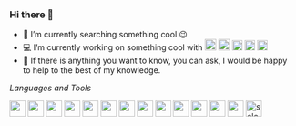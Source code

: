 ### Hi there 👋
- 🔭 I’m currently searching something cool :wink:
- 💻 I’m currently working on something cool with <img src="https://cdn.jsdelivr.net/gh/devicons/devicon/icons/java/java-original-wordmark.svg" width="20" height="20"/> <img src="https://cdn.jsdelivr.net/gh/devicons/devicon/icons/python/python-original-wordmark.svg" width="20" height="20"/> <img src="https://raw.githubusercontent.com/detain/svg-logos/780f25886640cef088af994181646db2f6b1a3f8/svg/selenium-logo.svg" alt="selenium" width="18" height="18"/>  <img src="https://avatars.githubusercontent.com/u/574284?s=200&v=4" width="18" height="18"/> <img src="https://cdn.jsdelivr.net/gh/devicons/devicon/icons/laravel/laravel-plain-wordmark.svg" width="18" height="18"/>
- 💬 If there is anything you want to know, you can ask, I would be happy to help to the best of my knowledge.


*Languages&nbsp;and&nbsp;Tools*
  <br/>
  <p align="left"> <img src="https://cdn.jsdelivr.net/gh/devicons/devicon/icons/linux/linux-original.svg" width="28" height="28"/> <img src="https://cdn.jsdelivr.net/gh/devicons/devicon/icons/windows8/windows8-original.svg" width="28" height="28"/> <img src="https://cdn.jsdelivr.net/gh/devicons/devicon/icons/unix/unix-original.svg" width="28" height="28"/> <img src="https://cdn.jsdelivr.net/gh/devicons/devicon/icons/html5/html5-original.svg" width="28" height="28"/> <img src="https://cdn.jsdelivr.net/gh/devicons/devicon/icons/css3/css3-original.svg" width="28" height="28"/> <img src="https://cdn.jsdelivr.net/gh/devicons/devicon/icons/bootstrap/bootstrap-original.svg" width="28" height="28"/> <img src="https://cdn.jsdelivr.net/gh/devicons/devicon/icons/php/php-original.svg" width="28" height="28"/> <img src="https://cdn.jsdelivr.net/gh/devicons/devicon/icons/laravel/laravel-plain-wordmark.svg" width="28" height="28"/> <img src="https://cdn.jsdelivr.net/gh/devicons/devicon/icons/java/java-original-wordmark.svg" width="28" height="28"/> <img src="https://cdn.jsdelivr.net/gh/devicons/devicon/icons/python/python-original-wordmark.svg" width="28" height="28"/> <img src="https://cdn.jsdelivr.net/gh/devicons/devicon/icons/microsoftsqlserver/microsoftsqlserver-plain-wordmark.svg" width="28" height="28"/> <img src="https://cdn.jsdelivr.net/gh/devicons/devicon/icons/mysql/mysql-original-wordmark.svg" width="28" height="28"/> <img src="https://cdn.jsdelivr.net/gh/devicons/devicon/icons/jenkins/jenkins-original.svg" width="28" height="28" /> <img src="https://raw.githubusercontent.com/detain/svg-logos/780f25886640cef088af994181646db2f6b1a3f8/svg/selenium-logo.svg" alt="selenium" width="28" height="28"/>
<!--
**ysnblgn/ysnblgn** is a ✨ _special_ ✨ repository because its `README.md` (this file) appears on your GitHub profile.

Here are some ideas to get you started:

- 🔭 I’m currently working on ...
- 🌱 I’m currently learning ...
- 👯 I’m looking to collaborate on ...
- 🤔 I’m looking for help with ...
- 💬 Ask me about ...
- 📫 How to reach me: ...
- 😄 Pronouns: ...
- ⚡ Fun fact: ...
-->
